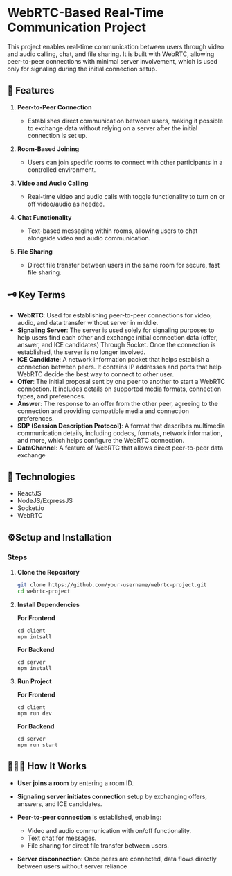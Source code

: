 # WebRTC-Based Real-Time Communication Project

This project enables real-time communication between users through video and audio calling, chat, and file sharing. It is built with WebRTC, allowing peer-to-peer connections with minimal server involvement, which is used only for signaling during the initial connection setup.

## 📜 Features

1. **Peer-to-Peer Connection**
   - Establishes direct communication between users, making it possible to exchange data without relying on a server after the initial connection is set up.

2. **Room-Based Joining**
   - Users can join specific rooms to connect with other participants in a controlled environment.

3. **Video and Audio Calling**
   - Real-time video and audio calls with toggle functionality to turn on or off video/audio as needed.

4. **Chat Functionality**
   - Text-based messaging within rooms, allowing users to chat alongside video and audio communication.

5. **File Sharing**
   - Direct file transfer between users in the same room for secure, fast file sharing.

## 🗝️ Key Terms
- **WebRTC**: Used for establishing peer-to-peer connections for video, audio, and data transfer without server in middle.
- **Signaling Server**: The server is used solely for signaling purposes to help users find each other and exchange initial connection data (offer, answer, and ICE candidates) Through Socket. Once the connection is established, the server is no longer involved.
- **ICE Candidate**: A network information packet that helps establish a connection between peers. It contains IP addresses and ports that help WebRTC decide the best way to connect to other user.
- **Offer**: The initial proposal sent by one peer to another to start a WebRTC connection. It includes details on supported media formats, connection types, and preferences.
- **Answer**: The response to an offer from the other peer, agreeing to the connection and providing compatible media and connection preferences.
- **SDP (Session Description Protocol)**: A format that describes multimedia communication details, including codecs, formats, network information, and more, which helps configure the WebRTC connection.
- **DataChannel**: A feature of WebRTC that allows direct peer-to-peer data exchange

## 💼 Technologies
- ReactJS
- NodeJS/ExpressJS
- Socket.io
- WebRTC
  
## ⚙️Setup and Installation

### Steps

1. **Clone the Repository**

   ```bash
   git clone https://github.com/your-username/webrtc-project.git
   cd webrtc-project
    ```

2. **Install Dependencies**

    **For Frontend**
    ```
    cd client
    npm intsall
    ```
    **For Backend**
    ```
    cd server
    npm install
    ```

3. **Run Project**

   **For Frontend**
    ```
    cd client
    npm run dev
    ```
    **For Backend**
    ```
    cd server
    npm run start
    ```

## 🧑🏻‍💻 How It Works
- **User joins a room** by entering a room ID.
- **Signaling server initiates connection** setup by exchanging offers, answers, and ICE candidates.
- **Peer-to-peer connection** is established, enabling:
  - Video and audio communication with on/off functionality.
  - Text chat for messages.
  - File sharing for direct file transfer between users.

- **Server disconnection**: Once peers are connected, data flows directly between users without server reliance

